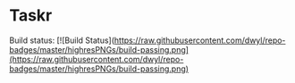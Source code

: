 # Taskr 
Build status: [![Build Status](https://raw.githubusercontent.com/dwyl/repo-badges/master/highresPNGs/build-passing.png](https://raw.githubusercontent.com/dwyl/repo-badges/master/highresPNGs/build-passing.png)
